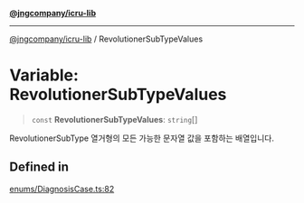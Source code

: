 [**@jngcompany/icru-lib**](../README.md)

***

[@jngcompany/icru-lib](../globals.md) / RevolutionerSubTypeValues

# Variable: RevolutionerSubTypeValues

> `const` **RevolutionerSubTypeValues**: `string`[]

RevolutionerSubType 열거형의 모든 가능한 문자열 값을 포함하는 배열입니다.

## Defined in

[enums/DiagnosisCase.ts:82](https://github.com/jngcompany/icru-lib/blob/d5809ceca7cec295ab2df61cd05dc96c0f11bd66/src/enums/DiagnosisCase.ts#L82)
